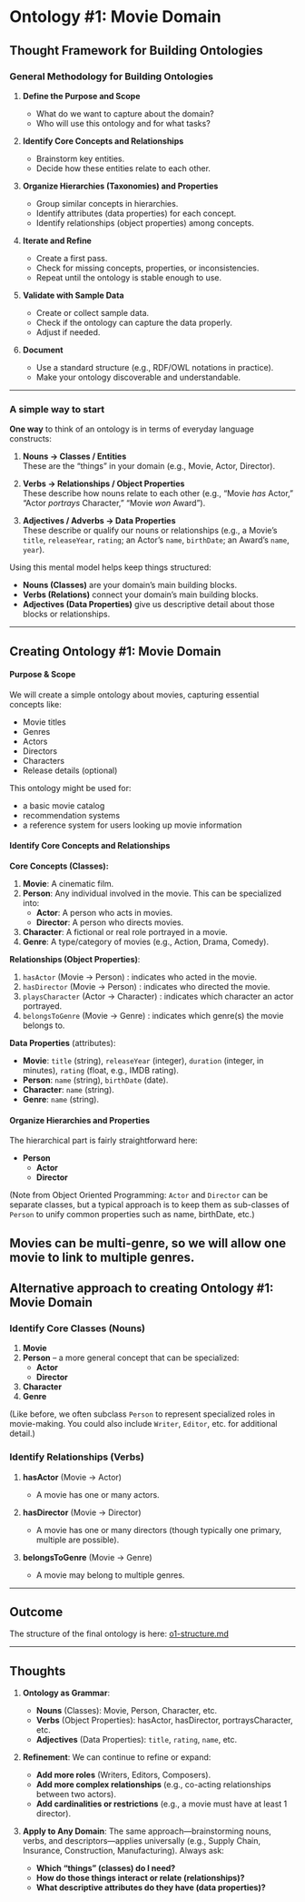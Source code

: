 # Ontology #1: Movie Domain    
     
## Thought Framework for Building Ontologies
     
### General Methodology for Building Ontologies

1. **Define the Purpose and Scope**    
   - What do we want to capture about the domain?    
   - Who will use this ontology and for what tasks?

2. **Identify Core Concepts and Relationships**    
   - Brainstorm key entities.    
   - Decide how these entities relate to each other.

3. **Organize Hierarchies (Taxonomies) and Properties**    
   - Group similar concepts in hierarchies.    
   - Identify attributes (data properties) for each concept.    
   - Identify relationships (object properties) among concepts.

4. **Iterate and Refine**    
   - Create a first pass.    
   - Check for missing concepts, properties, or inconsistencies.    
   - Repeat until the ontology is stable enough to use.

5. **Validate with Sample Data**    
   - Create or collect sample data.    
   - Check if the ontology can capture the data properly.    
   - Adjust if needed.

6. **Document**    
   - Use a standard structure (e.g., RDF/OWL notations in practice).    
   - Make your ontology discoverable and understandable.

---
### A simple way to start    

**One way** to think of an ontology is in terms of everyday language constructs:

1. **Nouns → Classes / Entities**    
   These are the “things” in your domain (e.g., Movie, Actor, Director).    

2. **Verbs → Relationships / Object Properties**    
   These describe how nouns relate to each other (e.g., “Movie *has* Actor,” “Actor *portrays* Character,” “Movie *won* Award”).    

3. **Adjectives / Adverbs → Data Properties**    
   These describe or qualify our nouns or relationships (e.g., a Movie’s `title`, `releaseYear`, `rating`; an Actor’s `name`, `birthDate`; an Award’s `name`, `year`).    

Using this mental model helps keep things structured:    
- **Nouns (Classes)** are your domain’s main building blocks.    
- **Verbs (Relations)** connect your domain’s main building blocks.    
- **Adjectives (Data Properties)** give us descriptive detail about those blocks or relationships.    

--- 

## Creating Ontology #1: Movie Domain
    
#### Purpose & Scope

We will create a simple ontology about movies, capturing essential concepts like:    
- Movie titles    
- Genres    
- Actors    
- Directors    
- Characters    
- Release details  (optional)

This ontology might be used for:
* a basic movie catalog
* recommendation systems
* a reference system for users looking up movie information

#### Identify Core Concepts and Relationships

**Core Concepts (Classes):**
1. **Movie**: A cinematic film.
2. **Person**: Any individual involved in the movie. This can be specialized into:
   - **Actor**: A person who acts in movies.
   - **Director**: A person who directs movies.
3. **Character**: A fictional or real role portrayed in a movie.
4. **Genre**: A type/category of movies (e.g., Action, Drama, Comedy).

**Relationships (Object Properties)**:
1. `hasActor` (Movie -> Person) : indicates who acted in the movie.
2. `hasDirector` (Movie -> Person) : indicates who directed the movie.
3. `playsCharacter` (Actor -> Character) : indicates which character an actor portrayed.
4. `belongsToGenre` (Movie -> Genre) : indicates which genre(s) the movie belongs to.

**Data Properties** (attributes):
- **Movie**: `title` (string), `releaseYear` (integer), `duration` (integer, in minutes), `rating` (float, e.g., IMDB rating).
- **Person**: `name` (string), `birthDate` (date).
- **Character**: `name` (string).
- **Genre**: `name` (string).

#### Organize Hierarchies and Properties

The hierarchical part is fairly straightforward here:    
- **Person**    
  - **Actor**    
  - **Director**    

(Note from Object Oriented Programming: `Actor` and `Director` can be separate classes, but a typical approach is to keep them as sub-classes of `Person` to unify common properties such as name, birthDate, etc.)
    
Movies can be multi-genre, so we will allow one movie to link to multiple genres.
---

## Alternative approach to creating Ontology #1: Movie Domain

### Identify Core Classes (Nouns)

1. **Movie**    
2. **Person** – a more general concept that can be specialized:
   - **Actor**
   - **Director**
3. **Character**    
4. **Genre**    

(Like before, we often subclass `Person` to represent specialized roles in movie-making. You could also include `Writer`, `Editor`, etc. for additional detail.)

### Identify Relationships (Verbs)    

1. **hasActor** (Movie → Actor)    
   - A movie has one or many actors.    

2. **hasDirector** (Movie → Director)    
   - A movie has one or many directors (though typically one primary, multiple are possible).    

3. **belongsToGenre** (Movie → Genre)    
   - A movie may belong to multiple genres.     

---    

## Outcome  
The structure of the final ontology is here: [o1-structure.md](https://github.com/shauryashaurya/The-Silmaril/blob/main/o1/o1-structure.md)  
     
---  
  
## Thoughts

1. **Ontology as Grammar**:    
   - **Nouns** (Classes): Movie, Person, Character, etc.    
   - **Verbs** (Object Properties): hasActor, hasDirector, portraysCharacter, etc.    
   - **Adjectives** (Data Properties): `title`, `rating`, `name`, etc.

2. **Refinement**: We can continue to refine or expand:
   - **Add more roles** (Writers, Editors, Composers).    
   - **Add more complex relationships** (e.g., co-acting relationships between two actors).    
   - **Add cardinalities or restrictions** (e.g., a movie must have at least 1 director).

3. **Apply to Any Domain**: The same approach—brainstorming nouns, verbs, and descriptors—applies universally (e.g., Supply Chain, Insurance, Construction, Manufacturing). Always ask:    
   - **Which “things” (classes) do I need?**    
   - **How do those things interact or relate (relationships)?**    
   - **What descriptive attributes do they have (data properties)?**    
